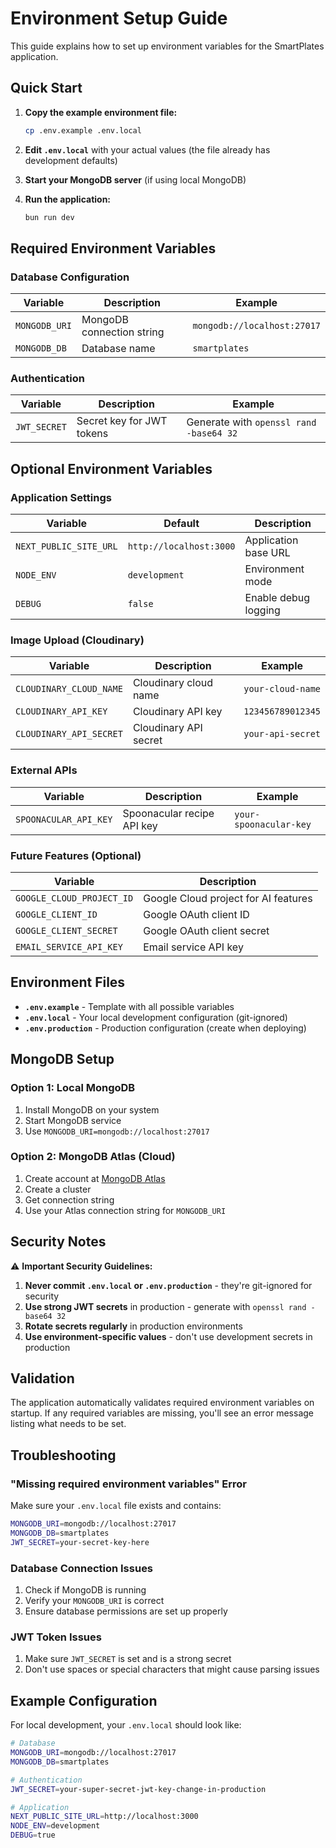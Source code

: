 # Environment Setup Guide

This guide explains how to set up environment variables for the SmartPlates application.

## Quick Start

1. **Copy the example environment file:**
   ```bash
   cp .env.example .env.local
   ```

2. **Edit `.env.local`** with your actual values (the file already has development defaults)

3. **Start your MongoDB server** (if using local MongoDB)

4. **Run the application:**
   ```bash
   bun run dev
   ```

## Required Environment Variables

### Database Configuration

| Variable | Description | Example |
|----------|-------------|---------|
| `MONGODB_URI` | MongoDB connection string | `mongodb://localhost:27017` |
| `MONGODB_DB` | Database name | `smartplates` |

### Authentication

| Variable | Description | Example |
|----------|-------------|---------|
| `JWT_SECRET` | Secret key for JWT tokens | Generate with `openssl rand -base64 32` |

## Optional Environment Variables

### Application Settings

| Variable | Default | Description |
|----------|---------|-------------|
| `NEXT_PUBLIC_SITE_URL` | `http://localhost:3000` | Application base URL |
| `NODE_ENV` | `development` | Environment mode |
| `DEBUG` | `false` | Enable debug logging |

### Image Upload (Cloudinary)

| Variable | Description | Example |
|----------|-------------|---------|
| `CLOUDINARY_CLOUD_NAME` | Cloudinary cloud name | `your-cloud-name` |
| `CLOUDINARY_API_KEY` | Cloudinary API key | `123456789012345` |
| `CLOUDINARY_API_SECRET` | Cloudinary API secret | `your-api-secret` |

### External APIs

| Variable | Description | Example |
|----------|-------------|---------|
| `SPOONACULAR_API_KEY` | Spoonacular recipe API key | `your-spoonacular-key` |

### Future Features (Optional)

| Variable | Description |
|----------|-------------|
| `GOOGLE_CLOUD_PROJECT_ID` | Google Cloud project for AI features |
| `GOOGLE_CLIENT_ID` | Google OAuth client ID |
| `GOOGLE_CLIENT_SECRET` | Google OAuth client secret |
| `EMAIL_SERVICE_API_KEY` | Email service API key |

## Environment Files

- **`.env.example`** - Template with all possible variables
- **`.env.local`** - Your local development configuration (git-ignored)
- **`.env.production`** - Production configuration (create when deploying)

## MongoDB Setup

### Option 1: Local MongoDB

1. Install MongoDB on your system
2. Start MongoDB service
3. Use `MONGODB_URI=mongodb://localhost:27017`

### Option 2: MongoDB Atlas (Cloud)

1. Create account at [MongoDB Atlas](https://www.mongodb.com/cloud/atlas)
2. Create a cluster
3. Get connection string
4. Use your Atlas connection string for `MONGODB_URI`

## Security Notes

⚠️ **Important Security Guidelines:**

1. **Never commit `.env.local` or `.env.production`** - they're git-ignored for security
2. **Use strong JWT secrets** in production - generate with `openssl rand -base64 32`
3. **Rotate secrets regularly** in production environments
4. **Use environment-specific values** - don't use development secrets in production

## Validation

The application automatically validates required environment variables on startup. If any required variables are missing, you'll see an error message listing what needs to be set.

## Troubleshooting

### "Missing required environment variables" Error

Make sure your `.env.local` file exists and contains:
```bash
MONGODB_URI=mongodb://localhost:27017
MONGODB_DB=smartplates
JWT_SECRET=your-secret-key-here
```

### Database Connection Issues

1. Check if MongoDB is running
2. Verify your `MONGODB_URI` is correct
3. Ensure database permissions are set up properly

### JWT Token Issues

1. Make sure `JWT_SECRET` is set and is a strong secret
2. Don't use spaces or special characters that might cause parsing issues

## Example Configuration

For local development, your `.env.local` should look like:

```bash
# Database
MONGODB_URI=mongodb://localhost:27017
MONGODB_DB=smartplates

# Authentication
JWT_SECRET=your-super-secret-jwt-key-change-in-production

# Application
NEXT_PUBLIC_SITE_URL=http://localhost:3000
NODE_ENV=development
DEBUG=true
```
